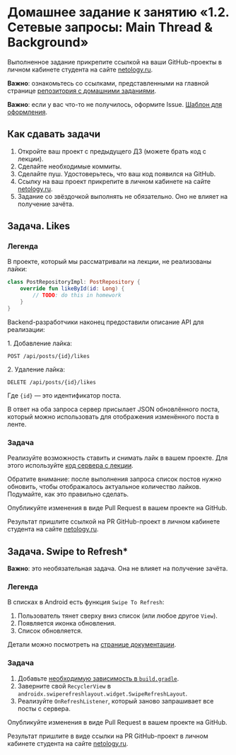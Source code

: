 # Домашнее задание к занятию «1.2. Сетевые запросы: Main Thread & Background»

Выполненное задание прикрепите ссылкой на ваши GitHub-проекты в личном кабинете студента на сайте [netology.ru](https://netology.ru).

**Важно**: ознакомьтесь со ссылками, представленными на главной странице [репозитория с домашними заданиями](../README.md).

**Важно**: если у вас что-то не получилось, оформите Issue. [Шаблон для оформления](../report-requirements.md).

## Как сдавать задачи

1. Откройте ваш проект с предыдущего ДЗ (можете брать код с лекции).
1. Сделайте необходимые коммиты.
1. Сделайте пуш. Удостоверьтесь, что ваш код появился на GitHub.
1. Ссылку на ваш проект прикрепите в личном кабинете на сайте [netology.ru](https://netology.ru).
1. Задание со звёздочкой выполнять не обязательно. Оно не влияет на получение зачёта.

## Задача. Likes

### Легенда

В проекте, который мы рассматривали на лекции, не реализованы лайки:

```kotlin
class PostRepositoryImpl: PostRepository {
    override fun likeById(id: Long) {
        // TODO: do this in homework
    }
}
```

Backend-разработчики наконец предоставили описание API для реализации:

1\. Добавление лайка:
```text
POST /api/posts/{id}/likes
```

2\. Удаление лайка:
```text
DELETE /api/posts/{id}/likes
```

Где `{id}` — это идентификатор поста.

В ответ на оба запроса сервер присылает JSON обновлённого поста, который можно использовать для отображения изменённого поста в ленте.

### Задача

Реализуйте возможность ставить и снимать лайк в вашем проекте. Для этого используйте [код сервера с лекции](https://github.com/netology-code/andin-code/tree/master/02_threads/server).

Обратите внимание: после выполнения запроса список постов нужно обновить, чтобы отображалось актуальное количество лайков. Подумайте, как это правильно сделать.

Опубликуйте изменения в виде Pull Request в вашем проекте на GitHub.

Результат пришлите ссылкой на PR GitHub-проект в личном кабинете студента на сайте [netology.ru](https://netology.ru).

## Задача. Swipe to Refresh*

**Важно**: это необязательная задача. Она не влияет на получение зачёта.

### Легенда

В списках в Android есть функция `Swipe To Refresh`:
1. Пользователь тянет сверху вниз список (или любое другое `View`).
1. Появляется иконка обновления.
1. Список обновляется.

Детали можно посмотреть на [странице документации](https://developer.android.com/training/swipe).

### Задача

1. Добавьте [необходимую зависимость в `build.gradle`](https://developer.android.com/jetpack/androidx/releases/swiperefreshlayout).
1. Заверните свой `RecyclerView` в `androidx.swiperefreshlayout.widget.SwipeRefreshLayout`.
1. Реализуйте `OnRefreshListener`, который заново запрашивает все посты с сервера.

Опубликуйте изменения в виде Pull Request в вашем проекте на GitHub.

Результат пришлите в виде ссылки на PR GitHub-проект в личном кабинете студента на сайте [netology.ru](https://netology.ru).

